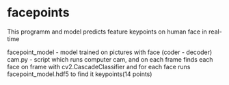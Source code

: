 # facepoints
This programm and model predicts feature keypoints on human face in real-time

facepoint_model - model trained on pictures with face (coder - decoder)
cam.py - script which runs computer cam, and on each frame finds each face on frame with cv2.CascadeClassifier and for each face runs facepoint_model.hdf5 to find it keypoints(14 points)
